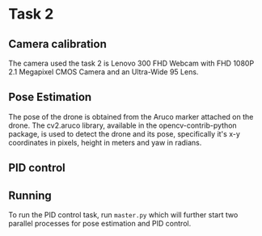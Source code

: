 # Task 2

## Camera calibration
The camera used the task 2 is Lenovo 300 FHD Webcam with FHD 1080P 2.1 Megapixel CMOS Camera and an Ultra-Wide 95 Lens.

## Pose Estimation
The pose of the drone is obtained from the Aruco marker attached on the drone. The cv2.aruco library, available in the opencv-contrib-python package, is used to detect the drone and its pose, specifically it's x-y coordinates in pixels, height in meters and yaw in radians.



## PID control


## Running

To run the PID control task, run ``master.py`` which will further start two parallel processes for pose estimation and PID control.
